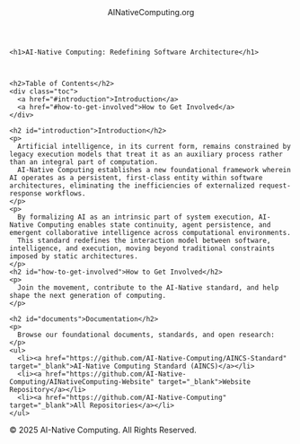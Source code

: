 <!DOCTYPE html>
<html lang="en">
<head>
  <meta charset="UTF-8">
  <meta name="viewport" content="width=device-width, initial-scale=1.0">
  <title>AI-Native Computing</title>
  <meta name="description" content="AI-Native Computing - Defining the future of AI-driven software architectures.">
  <meta name="keywords" content="AI-Native Computing, AI, Software Architecture, Standards, Open Source">
  <link rel="stylesheet" href="{{ 'style.css' | relative_url }}">
</head>
<body>

  <header>
    AINativeComputing.org
  </header>

  <div class="container">

    <h1>AI-Native Computing: Redefining Software Architecture</h1>



    <h2>Table of Contents</h2>
    <div class="toc">
      <a href="#introduction">Introduction</a>
      <a href="#how-to-get-involved">How to Get Involved</a>
    </div>

    <h2 id="introduction">Introduction</h2>
    <p>
      Artificial intelligence, in its current form, remains constrained by legacy execution models that treat it as an auxiliary process rather than an integral part of computation.
      AI-Native Computing establishes a new foundational framework wherein AI operates as a persistent, first-class entity within software architectures, eliminating the inefficiencies of externalized request-response workflows.
    </p>
    <p>
      By formalizing AI as an intrinsic part of system execution, AI-Native Computing enables state continuity, agent persistence, and emergent collaborative intelligence across computational environments.
      This standard redefines the interaction model between software, intelligence, and execution, moving beyond traditional constraints imposed by static architectures.
    </p>
    <h2 id="how-to-get-involved">How to Get Involved</h2>
    <p>
      Join the movement, contribute to the AI-Native standard, and help shape the next generation of computing.
    </p>

    <h2 id="documents">Documentation</h2>
    <p>
      Browse our foundational documents, standards, and open research:
    </p>
    <ul>
      <li><a href="https://github.com/AI-Native-Computing/AINCS-Standard" target="_blank">AI-Native Computing Standard (AINCS)</a></li>
      <li><a href="https://github.com/AI-Native-Computing/AINativeComputing-Website" target="_blank">Website Repository</a></li>
      <li><a href="https://github.com/AI-Native-Computing" target="_blank">All Repositories</a></li>
    </ul>

  </div>

  <footer>
    &copy; 2025 AI-Native Computing. All Rights Reserved.
  </footer>

</body>
</html>

